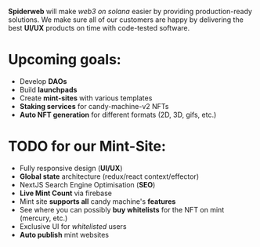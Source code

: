 __Spiderweb__ will make _web3 on solana_ easier by providing production-ready solutions. We make sure all of our customers are happy by delivering the best __UI/UX__ products on time with code-tested software.

# Upcoming goals:
* Develop __DAOs__
* Build __launchpads__
* Create __mint-sites__ with various templates
* __Staking services__ for candy-machine-v2 NFTs
* __Auto NFT generation__ for different formats (2D, 3D, gifs, etc.)
 
# TODO for our Mint-Site:
* Fully responsive design (__UI/UX__)
* __Global state__ architecture (redux/react context/effector)
* NextJS Search Engine Optimisation (__SEO__)
* __Live Mint Count__ via firebase
* Mint site __supports all__ candy machine's __features__
* See where you can possibly __buy whitelists__ for the NFT on mint (mercury, etc.)
* Exclusive UI for _whitelisted_ users
* __Auto publish__ mint websites